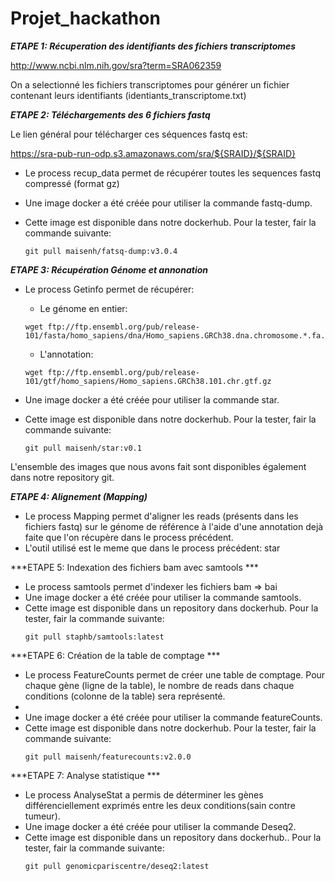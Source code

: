 # Projet_hackathon

***ETAPE 1: Récuperation des identifiants des fichiers transcriptomes***

http://www.ncbi.nlm.nih.gov/sra?term=SRA062359

On a selectionné les fichiers transcriptomes pour générer un fichier contenant leurs identifiants (identiants_transcriptome.txt)

***ETAPE 2: Téléchargements des 6 fichiers fastq***

Le lien général pour télécharger ces séquences fastq est: 

https://sra-pub-run-odp.s3.amazonaws.com/sra/${SRAID}/${SRAID} 

* Le process recup_data permet de récupérer toutes les sequences fastq compressé (format gz)
* Une image docker a été créée pour utiliser la commande fastq-dump. 
* Cette image est disponible dans notre dockerhub. Pour la tester, fair la commande suivante:


    ```
    git pull maisenh/fatsq-dump:v3.0.4
    ```

***ETAPE 3: Récupération Génome et annonation***

* Le process Getinfo permet de récupérer:
    * Le génome en entier:
    
    ```
    wget ftp://ftp.ensembl.org/pub/release-101/fasta/homo_sapiens/dna/Homo_sapiens.GRCh38.dna.chromosome.*.fa.gz
    ```
    
    
    * L'annotation:


    ```
    wget ftp://ftp.ensembl.org/pub/release-101/gtf/homo_sapiens/Homo_sapiens.GRCh38.101.chr.gtf.gz
    ```
* Une image docker a été créée pour utiliser la commande star. 
* Cette image est disponible dans notre dockerhub. Pour la tester, fair la commande suivante:
    ```
    git pull maisenh/star:v0.1
    ```
    
L'ensemble des images que nous avons fait sont disponibles également dans notre repository git.

***ETAPE 4: Alignement (Mapping)***

* Le process Mapping permet d'aligner les reads (présents dans les fichiers fastq) sur le génome de référence à l'aide d'une annotation dejà faite que l'on récupère dans le process précédent.
* L'outil utilisé est le meme que dans le process précédent: star

***ETAPE 5: Indexation des fichiers bam avec samtools ***
* Le process samtools permet d'indexer les fichiers bam => bai
* Une image docker a été créée pour utiliser la commande samtools. 
* Cette image est disponible dans un repository dans dockerhub. Pour la tester, fair la commande suivante:
    ```
    git pull staphb/samtools:latest
    ```

***ETAPE 6: Création de la table de comptage ***
* Le process FeatureCounts permet de créer une table de comptage. Pour chaque gène (ligne de la table), le nombre de reads dans chaque conditions (colonne de la table) sera représenté.
* 
* Une image docker a été créée pour utiliser la commande featureCounts. 
* Cette image est disponible dans notre dockerhub. Pour la tester, fair la commande suivante:
    ```
    git pull maisenh/featurecounts:v2.0.0
    ```
    
***ETAPE 7: Analyse statistique ***
* Le process AnalyseStat a permis de déterminer les gènes différenciellement exprimés entre les deux conditions(sain contre tumeur).
* Une image docker a été créée pour utiliser la commande Deseq2. 
* Cette image est disponible dans  un repository dans dockerhub.. Pour la tester, fair la commande suivante:
    ```
    git pull genomicpariscentre/deseq2:latest
    ```
